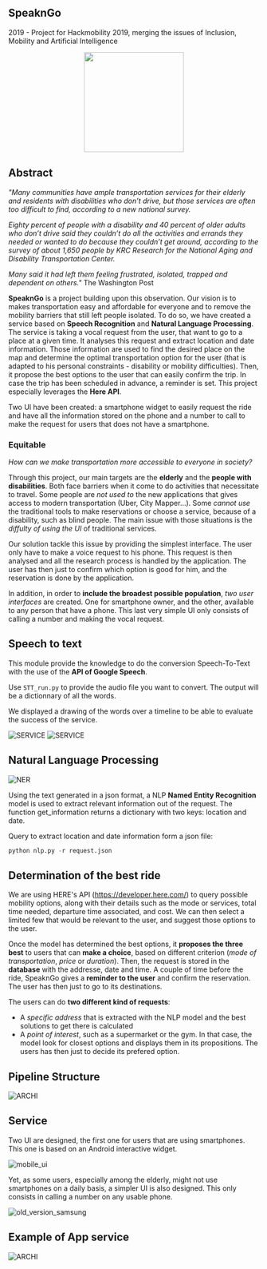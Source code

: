 ## SpeaknGo
2019 - Project for Hackmobility 2019, merging the issues of Inclusion, Mobility and Artificial Intelligence 
<p align="center"> <img align="center" width="200" height="200" src='/figures/speakngo_logo_200x200.png'></p>

## Abstract 

*"Many communities have ample transportation services for their elderly and residents with disabilities who don’t drive, but those services are often too difficult to find, according to a new national survey.*

*Eighty percent of people with a disability and 40 percent of older adults who don’t drive said they couldn’t do all the activities and errands they needed or wanted to do because they couldn’t get around, according to the survey of about 1,650 people by KRC Research for the National Aging and Disability Transportation Center.*

*Many said it had left them feeling frustrated, isolated, trapped and dependent on others."*
The Washington Post

**SpeaknGo** is a project building upon this observation. Our vision is to makes transportation easy and affordable for everyone and to remove the mobility barriers that still left people isolated. To do so, we have created a service based on **Speech Recognition** and **Natural Language Processing**. The service is taking a vocal request from the user, that want to go to a place at a given time. It analyses this request and extract location and date information. Those information are used to find the desired place on the map and determine the optimal transportation option for the user (that is adapted to his personal constraints - disability or mobility difficulties). Then, it propose the best options to the user that can easily confirm the trip. In case the trip has been scheduled in advance, a reminder is set. This project especially leverages the **Here API**. 

Two UI have been created: a smartphone widget to easily request the ride and have all the information stored on the phone and a number to call to make the request for users that does not have a smartphone. 

### Equitable 

*How can we make transportation more accessible to everyone in society?*

Through this project, our main targets are the **elderly** and the **people with disabilities**. Both face barriers when it come to do activities that necessitate to travel. Some people are *not used to* the new applications that gives access to modern transportation (Uber, City Mapper...). Some *cannot use* the traditional tools to make reservations or choose a service, because of a disability, such as blind people. The main issue with those situations is the *diffulty of using the UI* of traditional services. 

Our solution tackle this issue by providing the simplest interface. The user only have to make a voice request to his phone. This request is then analysed and all the research process is handled by the application. The user has then just to confirm which option is good for him, and the reservation is done by the application. 

In addition, in order to **include the broadest possible population**, *two user interfaces* are created. One for smartphone owner, and the other, available to any person that have a phone. This last very simple UI only consists of calling a number and making the vocal request.
## Speech to text

This module provide the knowledge to do the conversion Speech-To-Text with the use of the **API of Google Speech**.

Use ```STT_run.py``` to provide the audio file you want to convert. 
The output will be a dictionnary of all the words.

We displayed a drawing of the words over a timeline to be able to evaluate the success of the service. 

![SERVICE](./STT_process/figures/example_start_adress.png)
![SERVICE](./STT_process/figures/example_end_adress.png)


## Natural Language Processing

![NER](https://user-images.githubusercontent.com/38164557/61586711-a44f8c00-ab2f-11e9-870c-8d8bc7f91138.JPG)

Using the text generated in a json format, a NLP **Named Entity Recognition** model is used to extract relevant information out of the request. The function get_information returns a dictionary with two keys: location and date. 

Query to extract location and date information form a json file:

```python
python nlp.py -r request.json
```

## Determination of the best ride

We are using HERE's API (https://developer.here.com/) to query possible mobility options, along with their details such as the mode or services, total time needed, departure time associated, and cost. We can then select a limited few that would be relevant to the user, and suggest those options to the user.

Once the model has determined the best options, it **proposes the three best** to users that can **make a choice**, based on different criterion (*mode of transportation*, *price* or *duration*). Then, the request is stored in the **database** with the addresse, date and time. A couple of time before the ride, SpeaknGo gives a **reminder to the user** and confirm the reservation. The user has then just to go to its destinations.

The users can do **two different kind of requests**:
- A *specific address* that is extracted with the NLP model and the best solutions to get there is calculated
- A *point of interest*, such as a supermarket or the gym. In that case, the model look for closest options and displays them in its propositions. The users has then just to decide its prefered option.

## Pipeline Structure

![ARCHI](./figures/pipeline_speakngo.PNG) 

## Service

Two UI are designed, the first one for users that are using smartphones. This one is based on an Android interactive widget.

![mobile_ui](https://user-images.githubusercontent.com/38164557/61587176-d1a13780-ab39-11e9-9052-48e869b0109b.JPG)

Yet, as some users, especially among the elderly, might not use smartphones on a daily basis, a simpler UI is also designed. This only consists in calling a number on any usable phone.

![old_version_samsung](https://user-images.githubusercontent.com/38164557/61590148-11cbde80-ab69-11e9-929f-95c6c140d5e7.JPG)

## Example of App service

![ARCHI](./figures/app.PNG) 




